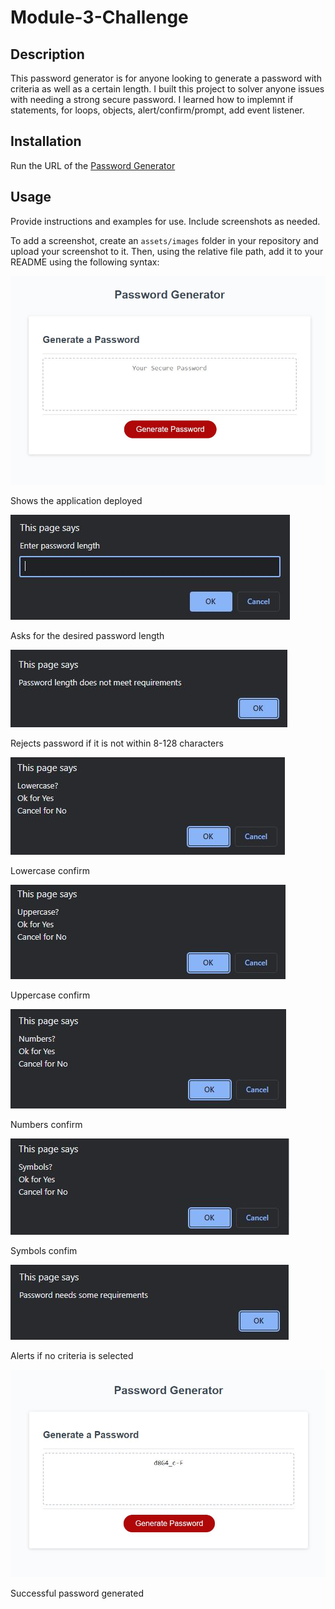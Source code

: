 # Module-3-Challenge

## Description

This password generator is for anyone looking to generate a password with criteria as well as a certain length. I built this project to solver anyone issues with needing a strong secure password. I learned how to implemnt if statements, for loops, objects, alert/confirm/prompt, add event listener.

## Installation

Run the URL of the [Password Generator](https://hankrichter.github.io/Password-Generator/)

## Usage

Provide instructions and examples for use. Include screenshots as needed.

To add a screenshot, create an `assets/images` folder in your repository and upload your screenshot to it. Then, using the relative file path, add it to your README using the following syntax:

![alt text](./Develop/Images/Overlay.JPG)

Shows the application deployed

![alt text](./Develop/Images/Length-prompt.JPG)

Asks for the desired password length

![alt text](./Develop/Images/password-length.JPG)

Rejects password if it is not within 8-128 characters

![alt text](./Develop/Images/Lowercase-prompt.JPG)

Lowercase confirm

![alt text](./Develop/Images/Uppercase-prompt.JPG)

Uppercase confirm

![alt text](./Develop/Images/Number-prompt.JPG)

Numbers confirm

![alt text](./Develop/Images/Symbols-prompt.JPG)

Symbols confim

![alt text](./Develop/Images/Password-requirements.JPG)

Alerts if no criteria is selected

![alt text](./Develop/Images/Password.JPG)

Successful password generated
